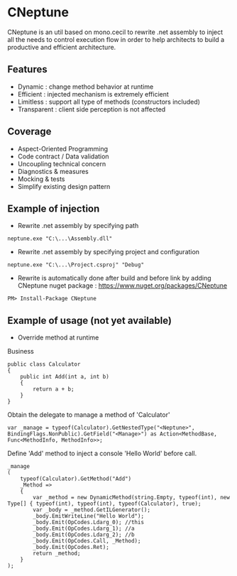 # CNeptune

CNeptune is an util based on mono.cecil to rewrite .net assembly to inject all the needs to control execution flow in order to help architects to build a productive and efficient architecture.

## Features
- Dynamic : change method behavior at runtime
- Efficient : injected mechanism is extremely efficient
- Limitless : support all type of methods (constructors included)
- Transparent : client side perception is not affected

## Coverage
- Aspect-Oriented Programming
- Code contract / Data validation
- Uncoupling technical concern
- Diagnostics & measures
- Mocking & tests
- Simplify existing design pattern

## Example of injection
- Rewrite .net assembly by specifying path
```
neptune.exe "C:\...\Assembly.dll"
```
- Rewrite .net assembly by specifying project and configuration
```
neptune.exe "C:\...\Project.csproj" "Debug"
```
- Rewrite is automatically done after build and before link by adding CNeptune nuget package : https://www.nuget.org/packages/CNeptune
```
PM> Install-Package CNeptune
```

## Example of usage (not yet available)
- Override method at runtime

Business
```
public class Calculator
{
    public int Add(int a, int b)
    {
        return a + b;
    }
}
```

Obtain the delegate to manage a method of 'Calculator'
```
var _manage = typeof(Calculator).GetNestedType("<Neptune>", BindingFlags.NonPublic).GetField("<Manage>") as Action<MethodBase, Func<MethodInfo, MethodInfo>>;
```

Define 'Add' method to inject a console 'Hello World' before call.
```
_manage
(
    typeof(Calculator).GetMethod("Add")
    _Method => 
    {
        var _method = new DynamicMethod(string.Empty, typeof(int), new Type[] { typeof(int), typeof(int), typeof(Calculator), true);
        var _body = _method.GetILGenerator();
        _body.EmitWriteLine("Hello World");
        _body.Emit(OpCodes.Ldarg_0); //this
        _body.Emit(OpCodes.Ldarg_1); //a
        _body.Emit(OpCodes.Ldarg_2); //b
        _body.Emit(OpCodes.Call, _Method);
        _body.Emit(OpCodes.Ret);
        return _method;
    }
);
```

